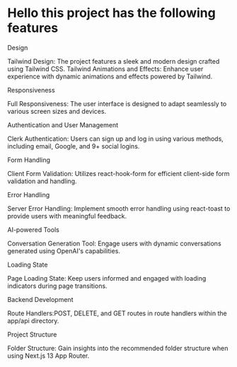 

<h1>Hello this project has the following features</h1>



Design

 Tailwind Design: The project features a sleek and modern design crafted using Tailwind CSS.
 Tailwind Animations and Effects: Enhance user experience with dynamic animations and effects powered by Tailwind.

Responsiveness

 Full Responsiveness: The user interface is designed to adapt seamlessly to various screen sizes and devices.

Authentication and User Management

 Clerk Authentication: Users can sign up and log in using various methods, including email, Google, and 9+ social logins.

Form Handling

 Client Form Validation: Utilizes react-hook-form for efficient client-side form validation and handling.

Error Handling

 Server Error Handling: Implement smooth error handling using react-toast to provide users with meaningful feedback.

AI-powered Tools

 Conversation Generation Tool: Engage users with dynamic conversations generated using OpenAI's capabilities.

Loading State

 Page Loading State: Keep users informed and engaged with loading indicators during page transitions.

Backend Development

 Route Handlers:POST, DELETE, and GET routes in route handlers within the app/api directory.

Project Structure

 Folder Structure: Gain insights into the recommended folder structure when using Next.js 13 App Router.
